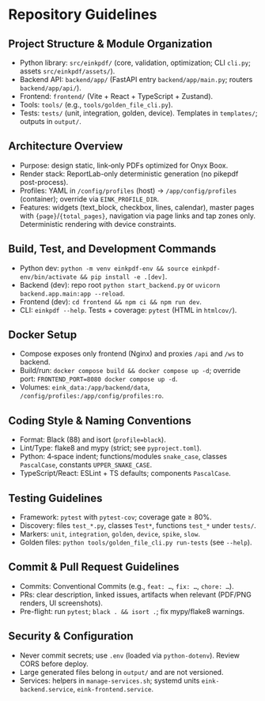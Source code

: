 # Repository Guidelines

## Project Structure & Module Organization
- Python library: `src/einkpdf/` (core, validation, optimization; CLI `cli.py`; assets `src/einkpdf/assets/`).
- Backend API: `backend/app/` (FastAPI entry `backend/app/main.py`; routers `backend/app/api/`).
- Frontend: `frontend/` (Vite + React + TypeScript + Zustand).
- Tools: `tools/` (e.g., `tools/golden_file_cli.py`).
- Tests: `tests/` (unit, integration, golden, device). Templates in `templates/`; outputs in `output/`.

## Architecture Overview
- Purpose: design static, link‑only PDFs optimized for Onyx Boox.
- Render stack: ReportLab-only deterministic generation (no pikepdf post-process).
- Profiles: YAML in `/config/profiles` (host) → `/app/config/profiles` (container); override via `EINK_PROFILE_DIR`.
- Features: widgets (text_block, checkbox, lines, calendar), master pages with `{page}`/`{total_pages}`, navigation via page links and tap zones only. Deterministic rendering with device constraints.

## Build, Test, and Development Commands
- Python dev: `python -m venv einkpdf-env && source einkpdf-env/bin/activate && pip install -e .[dev]`.
- Backend (dev): repo root `python start_backend.py` or `uvicorn backend.app.main:app --reload`.
- Frontend (dev): `cd frontend && npm ci && npm run dev`.
- CLI: `einkpdf --help`. Tests + coverage: `pytest` (HTML in `htmlcov/`).

## Docker Setup
- Compose exposes only frontend (Nginx) and proxies `/api` and `/ws` to backend.
- Build/run: `docker compose build && docker compose up -d`; override port: `FRONTEND_PORT=8080 docker compose up -d`.
- Volumes: `eink_data:/app/backend/data`, `/config/profiles:/app/config/profiles:ro`.

## Coding Style & Naming Conventions
- Format: Black (88) and isort (`profile=black`).
- Lint/Type: flake8 and mypy (strict; see `pyproject.toml`).
- Python: 4‑space indent; functions/modules `snake_case`, classes `PascalCase`, constants `UPPER_SNAKE_CASE`.
- TypeScript/React: ESLint + TS defaults; components `PascalCase`.

## Testing Guidelines
- Framework: `pytest` with `pytest-cov`; coverage gate ≥ 80%.
- Discovery: files `test_*.py`, classes `Test*`, functions `test_*` under `tests/`.
- Markers: `unit`, `integration`, `golden`, `device`, `spike`, `slow`.
- Golden files: `python tools/golden_file_cli.py run-tests` (see `--help`).

## Commit & Pull Request Guidelines
- Commits: Conventional Commits (e.g., `feat: …`, `fix: …`, `chore: …`).
- PRs: clear description, linked issues, artifacts when relevant (PDF/PNG renders, UI screenshots).
- Pre-flight: run `pytest`; `black . && isort .`; fix mypy/flake8 warnings.

## Security & Configuration
- Never commit secrets; use `.env` (loaded via `python-dotenv`). Review CORS before deploy.
- Large generated files belong in `output/` and are not versioned.
- Services: helpers in `manage-services.sh`; systemd units `eink-backend.service`, `eink-frontend.service`.
